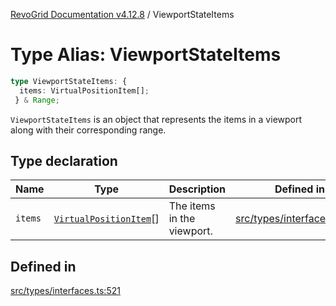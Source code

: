 [RevoGrid Documentation v4.12.8](README.md) / ViewportStateItems

# Type Alias: ViewportStateItems

```ts
type ViewportStateItems: {
  items: VirtualPositionItem[];
 } & Range;
```

`ViewportStateItems` is an object that represents the items in a viewport
along with their corresponding range.

## Type declaration

| Name | Type | Description | Defined in |
| ------ | ------ | ------ | ------ |
| `items` | [`VirtualPositionItem`](Interface.VirtualPositionItem.md)[] | The items in the viewport. | [src/types/interfaces.ts:525](https://github.com/revolist/revogrid/blob/c3ca1940d3bbc95c0549378ff25b8d267352be31/src/types/interfaces.ts#L525) |

## Defined in

[src/types/interfaces.ts:521](https://github.com/revolist/revogrid/blob/c3ca1940d3bbc95c0549378ff25b8d267352be31/src/types/interfaces.ts#L521)
